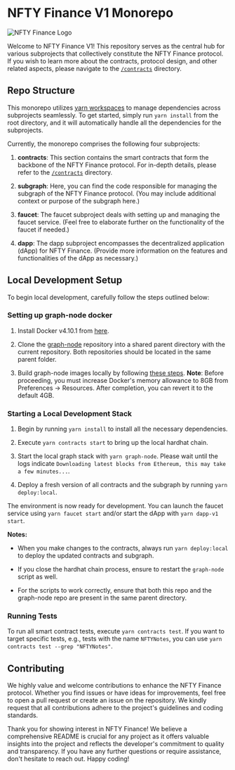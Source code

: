 # NFTY Finance V1 Monorepo

![NFTY Finance Logo](https://nfty.finance/icon.svg)

Welcome to NFTY Finance V1! This repository serves as the central hub for various subprojects that collectively constitute the NFTY Finance protocol. If you wish to learn more about the contracts, protocol design, and other related aspects, please navigate to the [`/contracts`](contracts/docs/README.md) directory.

## Repo Structure

This monorepo utilizes [yarn workspaces](https://classic.yarnpkg.com/lang/en/docs/workspaces/) to manage dependencies across subprojects seamlessly. To get started, simply run `yarn install` from the root directory, and it will automatically handle all the dependencies for the subprojects.

Currently, the monorepo comprises the following four subprojects:

1. **contracts**: This section contains the smart contracts that form the backbone of the NFTY Finance protocol. For in-depth details, please refer to the [`/contracts`](contracts/docs/README.md) directory.

2. **subgraph**: Here, you can find the code responsible for managing the subgraph of the NFTY Finance protocol. (You may include additional context or purpose of the subgraph here.)

3. **faucet**: The faucet subproject deals with setting up and managing the faucet service. (Feel free to elaborate further on the functionality of the faucet if needed.)

4. **dapp**: The dapp subproject encompasses the decentralized application (dApp) for NFTY Finance. (Provide more information on the features and functionalities of the dApp as necessary.)

## Local Development Setup

To begin local development, carefully follow the steps outlined below:

### Setting up graph-node docker

1. Install Docker v4.10.1 from [here](https://docs.docker.com/desktop/release-notes/#4100).

2. Clone the [graph-node](https://github.com/graphprotocol/graph-node) repository into a shared parent directory with the current repository. Both repositories should be located in the same parent folder.

3. Build graph-node images locally by following [these steps](https://github.com/graphprotocol/graph-node/tree/master/docker#running-graph-node-on-an-macbook-m1). **Note**: Before proceeding, you must increase Docker's memory allowance to 8GB from Preferences → Resources. After completion, you can revert it to the default 4GB.

### Starting a Local Development Stack

1. Begin by running `yarn install` to install all the necessary dependencies.

2. Execute `yarn contracts start` to bring up the local hardhat chain.

3. Start the local graph stack with `yarn graph-node`. Please wait until the logs indicate `Downloading latest blocks from Ethereum, this may take a few minutes...`.

4. Deploy a fresh version of all contracts and the subgraph by running `yarn deploy:local`.

The environment is now ready for development. You can launch the faucet service using `yarn faucet start` and/or start the dApp with `yarn dapp-v1 start`.

**Notes:**

- When you make changes to the contracts, always run `yarn deploy:local` to deploy the updated contracts and subgraph.

- If you close the hardhat chain process, ensure to restart the `graph-node` script as well.

- For the scripts to work correctly, ensure that both this repo and the graph-node repo are present in the same parent directory.

### Running Tests

To run all smart contract tests, execute `yarn contracts test`. If you want to target specific tests, e.g., tests with the name `NFTYNotes`, you can use `yarn contracts test --grep "NFTYNotes"`.

## Contributing

We highly value and welcome contributions to enhance the NFTY Finance protocol. Whether you find issues or have ideas for improvements, feel free to open a pull request or create an issue on the repository. We kindly request that all contributions adhere to the project's guidelines and coding standards.

Thank you for showing interest in NFTY Finance! We believe a comprehensive README is crucial for any project as it offers valuable insights into the project and reflects the developer's commitment to quality and transparency. If you have any further questions or require assistance, don't hesitate to reach out. Happy coding!
